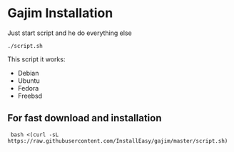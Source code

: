 # Gajim Installation

Just start script and he do everything else

`./script.sh`


This script it works:

- Debian
- Ubuntu
- Fedora
- Freebsd

## For fast download and installation

` bash <(curl -sL https://raw.githubusercontent.com/InstallEasy/gajim/master/script.sh)`
